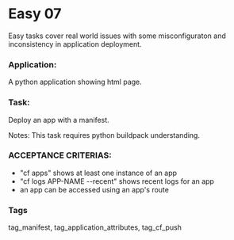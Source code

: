 # Easy 07
Easy tasks cover real world issues with some misconfiguraton 
and inconsistency in application deployment.

### Application:
A python application showing html page. 

### Task:
Deploy an app with a manifest.

Notes: This task requires python buildpack understanding.

### ACCEPTANCE CRITERIAS:
- "cf apps" shows at least one instance of an app
- "cf logs APP-NAME --recent" shows recent logs for an app
- an app can be accessed using an app's route

### Tags
tag_manifest, tag_application_attributes, tag_cf_push




